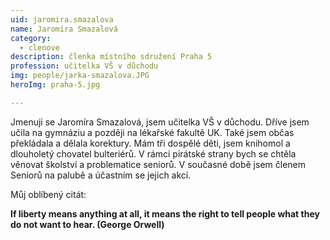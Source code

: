 ```yaml
---
uid: jaromira.smazalova
name: Jaromíra Smazalová
category:
  - clenove
description: členka místního sdružení Praha 5
profession: učitelka VŠ v důchodu
img: people/jarka-smazalova.JPG
heroImg: praha-5.jpg

---
```


Jmenuji se Jaromíra Smazalová, jsem učitelka VŠ v důchodu. Dříve jsem učila na gymnáziu a později na lékařské fakultě UK. Také jsem občas překládala a dělala korektury. Mám tři dospělé děti, jsem knihomol a dlouholetý chovatel bulteriérů. V rámci pirátské strany bych se chtěla věnovat školství a problematice seniorů. V současné době jsem členem Seniorů na palubě a účastním se jejich akcí. 


Můj oblíbený citát:

**If liberty means anything at all, it means the right to tell people what they do not want to hear. (George Orwell)**

